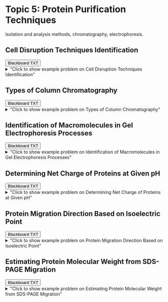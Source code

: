 # Topic 5: Protein Purification Techniques

Isolation and analysis methods, chromatography, electrophoresis.

## Cell Disruption Techniques Identification

<div id="MC-cell_disruption-button-container" class="button-container">
<button class="md-button custom-download-button bb_text" onclick="downloadFile('bbq-MC-cell_disruption-questions.txt')" title="Download bbq-MC-cell_disruption-questions.txt" aria-label="Click to download the Blackboard TXT file (bbq-MC-cell_disruption-questions.txt)">
    <i class="fa fa-download"></i> Blackboard TXT
</button>
</div><details>
  <summary>"Click to show example problem on Cell Disruption Techniques Identification"</summary>
  {% include "biochemistry/topic05/MC-cell_disruption.html" %}

<br/></details>
## Types of Column Chromatography

<div id="MC-chromatography-button-container" class="button-container">
<button class="md-button custom-download-button bb_text" onclick="downloadFile('bbq-MC-chromatography-questions.txt')" title="Download bbq-MC-chromatography-questions.txt" aria-label="Click to download the Blackboard TXT file (bbq-MC-chromatography-questions.txt)">
    <i class="fa fa-download"></i> Blackboard TXT
</button>
</div><details>
  <summary>"Click to show example problem on Types of Column Chromatography"</summary>
  {% include "biochemistry/topic05/MC-chromatography.html" %}

<br/></details>
## Identification of Macromolecules in Gel Electrophoresis Processes

<div id="MC-protein_v_dna_gels-button-container" class="button-container">
<button class="md-button custom-download-button bb_text" onclick="downloadFile('bbq-MC-protein_v_dna_gels-questions.txt')" title="Download bbq-MC-protein_v_dna_gels-questions.txt" aria-label="Click to download the Blackboard TXT file (bbq-MC-protein_v_dna_gels-questions.txt)">
    <i class="fa fa-download"></i> Blackboard TXT
</button>
</div><details>
  <summary>"Click to show example problem on Identification of Macromolecules in Gel Electrophoresis Processes"</summary>
  {% include "biochemistry/topic05/MC-protein_v_dna_gels.html" %}

<br/></details>
## Determining Net Charge of Proteins at Given pH

<div id="isoelectric_one_protein-button-container" class="button-container">
<button class="md-button custom-download-button bb_text" onclick="downloadFile('bbq-isoelectric_one_protein-questions.txt')" title="Download bbq-isoelectric_one_protein-questions.txt" aria-label="Click to download the Blackboard TXT file (bbq-isoelectric_one_protein-questions.txt)">
    <i class="fa fa-download"></i> Blackboard TXT
</button>
</div><details>
  <summary>"Click to show example problem on Determining Net Charge of Proteins at Given pH"</summary>
  {% include "biochemistry/topic05/isoelectric_one_protein.html" %}

<br/></details>
## Protein Migration Direction Based on Isoelectric Point

<div id="isoelectric_two_proteins-button-container" class="button-container">
<button class="md-button custom-download-button bb_text" onclick="downloadFile('bbq-isoelectric_two_proteins-questions.txt')" title="Download bbq-isoelectric_two_proteins-questions.txt" aria-label="Click to download the Blackboard TXT file (bbq-isoelectric_two_proteins-questions.txt)">
    <i class="fa fa-download"></i> Blackboard TXT
</button>
</div><details>
  <summary>"Click to show example problem on Protein Migration Direction Based on Isoelectric Point"</summary>
  {% include "biochemistry/topic05/isoelectric_two_proteins.html" %}

<br/></details>
## Estimating Protein Molecular Weight from SDS-PAGE Migration

<div id="protein_gel_migration-button-container" class="button-container">
<button class="md-button custom-download-button bb_text" onclick="downloadFile('bbq-protein_gel_migration-questions.txt')" title="Download bbq-protein_gel_migration-questions.txt" aria-label="Click to download the Blackboard TXT file (bbq-protein_gel_migration-questions.txt)">
    <i class="fa fa-download"></i> Blackboard TXT
</button>
</div><details>
  <summary>"Click to show example problem on Estimating Protein Molecular Weight from SDS-PAGE Migration"</summary>
  {% include "biochemistry/topic05/protein_gel_migration.html" %}

<br/></details>
